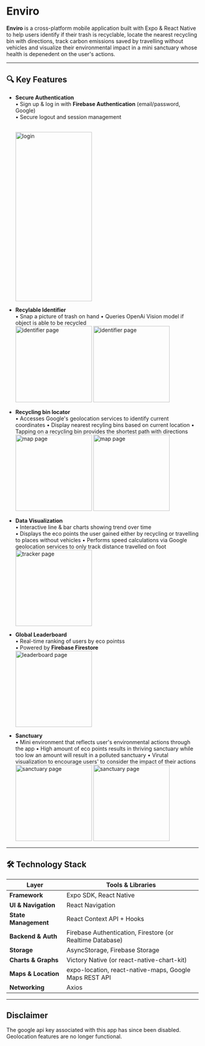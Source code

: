 # Enviro

**Enviro** is a cross-platform mobile application built with Expo & React Native to help users identify if their trash is recyclable, locate the nearest recycling bin with directions, 
track carbon emissions saved by travelling without vehicles and visualize their environmental impact in a mini sanctuary whose health is depenedent on the user's actions.

---

## 🔍 Key Features

- **Secure Authentication**  
  • Sign up & log in with **Firebase Authentication** (email/password, Google)  
  • Secure logout and session management
  
  <br>
  <img src="README_images/login.png" alt="login" width="200" height="444"/>

- **Recylable Identifier**  
  • Snap a picture of trash on hand
  • Queries OpenAi Vision model if object is able to be recycled
  <br>
  <img src="/README_images/identify.png" alt="identifier page" width="200"/>
  <img src="/README_images/identify2.png" alt="identifier page" width="200"/>

- **Recycling bin locator**  
  • Accesses Google's geolocation services to identify current coordinates
  • Display nearest recyling bins based on current location 
  • Tapping on a recycling bin provides the shortest path with directions
  <br>
  <img src="/README_images/map.png" alt="map page" width="200"/>
  <img src="/README_images/directions.png" alt="map page" width="200"/>

- **Data Visualization**  
  • Interactive line & bar charts showing trend over time  
  • Displays the eco points the user gained either by recycling or travelling to places without vehicles 
  • Performs speed calculations via Google geolocation services to only track distance travelled on foot
  <br>
  <img src="/README_images/tracker.png" alt="tracker page" width="200"/>

- **Global Leaderboard**  
  • Real-time ranking of users by eco pointss  
  • Powered by **Firebase Firestore**
  <br>
  <img src="/README_images/leaderboard.png" alt="leaderboard page" width="200"/>

- **Sanctuary**  
  • Mini environment that reflects user's environmental actions through the app 
  • High amount of eco points results in thriving sanctuary while too low an amount will result in a polluted sanctuary
  • Virutal visualization to encourage users' to consider the impact of their actions
  <br>
  <img src="/README_images/sanctuary.png" alt="sanctuary page" width="200"/>
   <img src="/README_images/sanctuary2.png" alt="sanctuary page" width="200"/>

---

## 🛠️ Technology Stack

| Layer               | Tools & Libraries                                                    |
|---------------------|----------------------------------------------------------------------|
| **Framework**       | Expo SDK, React Native                                               |
| **UI & Navigation** | React Navigation                                                     |
| **State Management**| React Context API + Hooks                                            |
| **Backend & Auth**  | Firebase Authentication, Firestore (or Realtime Database)            |
| **Storage**         | AsyncStorage, Firebase Storage                                       |
| **Charts & Graphs** | Victory Native (or react-native-chart-kit)                           |
| **Maps & Location** | expo-location, react-native-maps, Google Maps REST API               |
| **Networking**      | Axios                                                                |

---

## Disclaimer
The google api key associated with this app has since been disabled. Geolocation features are no longer functional.

